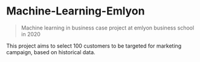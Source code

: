 # Machine-Learning-Emlyon
> Machine learning in business case project at emlyon business school in 2020

This project aims to select 100 customers to be targeted for marketing campaign, based on historical data.

